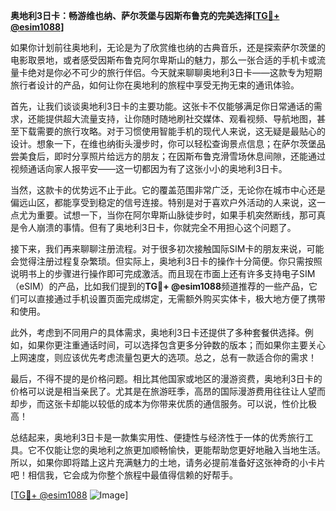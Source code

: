 **奥地利3日卡：畅游维也纳、萨尔茨堡与因斯布鲁克的完美选择[[TG💪+ @esim1088](https://t.me/s/esim1088)]**

如果你计划前往奥地利，无论是为了欣赏维也纳的古典音乐，还是探索萨尔茨堡的电影取景地，或者感受因斯布鲁克阿尔卑斯山的魅力，那么一张合适的手机卡或流量卡绝对是你必不可少的旅行伴侣。今天就来聊聊奥地利3日卡——这款专为短期旅行者设计的产品，如何让你在奥地利的旅程中享受无拘无束的通讯体验。

首先，让我们谈谈奥地利3日卡的主要功能。这张卡不仅能够满足你日常通话的需求，还能提供超大流量支持，让你随时随地刷社交媒体、观看视频、导航地图，甚至下载需要的旅行攻略。对于习惯使用智能手机的现代人来说，这无疑是最贴心的设计。想象一下，在维也纳街头漫步时，你可以轻松查询景点信息；在萨尔茨堡品尝美食后，即时分享照片给远方的朋友；在因斯布鲁克滑雪场休息间隙，还能通过视频通话向家人报平安——这一切都因为有了这张小小的奥地利3日卡。

当然，这款卡的优势远不止于此。它的覆盖范围非常广泛，无论你在城市中心还是偏远山区，都能享受到稳定的信号连接。特别是对于喜欢户外活动的人来说，这一点尤为重要。试想一下，当你在阿尔卑斯山脉徒步时，如果手机突然断线，那可真是令人崩溃的事情。但有了奥地利3日卡，你就完全不用担心这个问题了。

接下来，我们再来聊聊注册流程。对于很多初次接触国际SIM卡的朋友来说，可能会觉得注册过程复杂繁琐。但实际上，奥地利3日卡的操作十分简便。你只需按照说明书上的步骤进行操作即可完成激活。而且现在市面上还有许多支持电子SIM（eSIM）的产品，比如我们提到的**TG💪+ @esim1088**频道推荐的一些产品，它们可以直接通过手机设置页面完成绑定，无需额外购买实体卡，极大地方便了携带和使用。

此外，考虑到不同用户的具体需求，奥地利3日卡还提供了多种套餐供选择。例如，如果你更注重通话时间，可以选择包含更多分钟数的版本；而如果你主要关心上网速度，则应该优先考虑流量包更大的选项。总之，总有一款适合你的需求！

最后，不得不提的是价格问题。相比其他国家或地区的漫游资费，奥地利3日卡的价格可以说是相当亲民了。尤其是在旅游旺季，高昂的国际漫游费用往往让人望而却步，而这张卡却能以较低的成本为你带来优质的通信服务。可以说，性价比极高！

总结起来，奥地利3日卡是一款集实用性、便捷性与经济性于一体的优秀旅行工具。它不仅能让您的奥地利之旅更加顺畅愉快，更能帮助您更好地融入当地生活。所以，如果你即将踏上这片充满魅力的土地，请务必提前准备好这张神奇的小卡片吧！相信我，它会成为你整个旅程中最值得信赖的好帮手。

[[TG💪+ @esim1088](https://t.me/s/esim1088) ![Image](https://i.postimg.cc/4NQfJmqS/Snipaste-2025-05-13-00-14-12.png)]